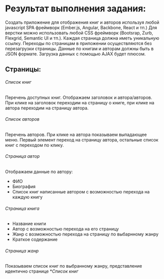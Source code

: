 Результат выполнения задания:
===

Создать приложение для отображения книг и авторов используя любой javascript SPA фреймворк (Ember.js, Angular, Backbone, React и тп.)  Для верстки можно использовать любой CSS фреймворк (Bootsrap, Zurb, Flexgrid, Semantic UI и тп.). Каждая страница должна иметь уникальную ссылку. Переходы по страницам в приложении осуществляются без перезагрузки страницы. Данные по книгам и авторам должны быть в JSON формате. Загрузка данных с помощью AJAX будет плюсом.
 
## Страницы:

###### Список книг
Перечень доступных книг. Отображаем заголовок и автора/авторов. При клике на заголовок переходим на страницу о книге, при клике на автора переходим на страницу автора.

###### Список авторов
Перечень авторов. При клике на автора показываем выпадающее меню. Первый элемент переход на страницу автора, остальные список книг с переходом по клику.

###### Страница автор
Отображаем данные по автору:
- ФИО
- Биография
- Список книг написанные автором с возможностью перехода на каждую книгу

###### Cтраница книга
- Название книги
- Автор с возможностью перехода на его страницу
- Жанр с возможностью перехода на страницу по выбарнному жанру
- Краткое содержание

###### Страница жанр
Показываем список книг по выбранному жанру, представление идентично странице **Список *книг**